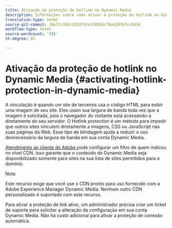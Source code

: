```yaml
---
title: Ativação da proteção de hotlink no Dynamic Media
description: Informações sobre como ativar a proteção de hotlink no Dynamic Media.
translation-type: tm+mt
source-git-commit: 20e37c385c2d3df91e37095bcf8a630fbfccbd16
workflow-type: tm+mt
source-wordcount: '191'
ht-degree: 6%

---
```



# Ativação da proteção de hotlink no Dynamic Media {#activating-hotlink-protection-in-dynamic-media}

A vinculação é quando um site de terceiros usa o código HTML para exibir uma imagem de seu site. Eles usam sua largura de banda toda vez que a imagem é solicitada, pois o navegador do visitante está acessando-a diretamente do seu servidor. O Hotlink *protection* é um método para impedir que outros sites vinculem diretamente a imagens, CSS ou JavaScript nas suas páginas da Web. Esse tipo de blindagem ajuda a reduzir o uso desnecessário da largura de banda em sua conta Dynamic Media.

[Atendimento ao cliente do Adobe ](https://helpx.adobe.com/support.html) pode configurar um filtro de quem indicou no nível CDN. Isso garante que o conteúdo do Dynamic Media seja disponibilizado somente para sites na sua lista de sites permitidos para o domínio.

>[!NOTE]
>
>Este recurso exige que você use o CDN pronto para uso fornecido com a Adobe Experience Manager Dynamic Media. Nenhum outro CDN personalizado é suportado com este recurso.

Para ativar a proteção de link ativo, um administrador precisa criar um ticket de suporte para solicitar a alteração da configuração em sua conta Dynamic Media. Não há custo adicional para ativar a proteção de conexão automática.
